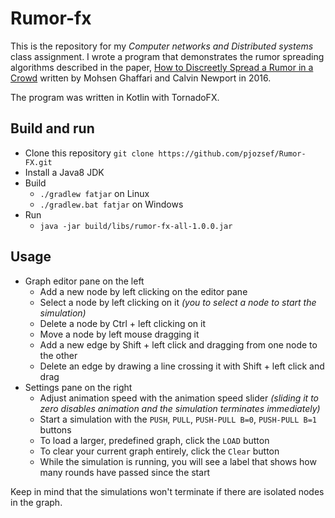 # Rumor-fx
This is the repository for my *Computer networks and Distributed systems* class assignment.
I wrote a program that demonstrates the rumor spreading algorithms described in the paper, [How to Discreetly Spread a Rumor in a Crowd](http://people.cs.georgetown.edu/~cnewport/pubs/gn-disc2016.pdf) written by Mohsen Ghaffari and Calvin Newport in 2016.

The program was written in Kotlin with TornadoFX.
 
## Build and run
* Clone this repository `git clone https://github.com/pjozsef/Rumor-FX.git`
* Install a Java8 JDK
* Build
  * `./gradlew fatjar` on Linux
  * `./gradlew.bat fatjar` on Windows
* Run
  * `java -jar build/libs/rumor-fx-all-1.0.0.jar`

## Usage
* Graph editor pane on the left
  * Add a new node by left clicking on the editor pane
  * Select a node by left clicking on it *(you to select a node to start the simulation)*
  * Delete a node by Ctrl + left clicking on it
  * Move a node by left mouse dragging it
  * Add a new edge by Shift + left click and dragging from one node to the other
  * Delete an edge by drawing a line crossing it with Shift + left click and drag
* Settings pane on the right
  * Adjust animation speed with the animation speed slider *(sliding it to zero disables animation and the simulation terminates immediately)*
  * Start a simulation with the `PUSH`, `PULL`, `PUSH-PULL B=0`, `PUSH-PULL B=1` buttons
  * To load a larger, predefined graph, click the `LOAD` button
  * To clear your current graph entirely, click the `Clear` button
  * While the simulation is running, you will see a label that shows how many rounds have passed since the start

Keep in mind that the simulations won't terminate if there are isolated nodes in the graph.
